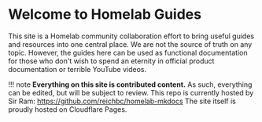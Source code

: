 # Welcome to Homelab Guides

This site is a Homelab community collaboration effort to bring useful guides and resources into one central place.
We are not the source of truth on any topic. However, the guides here can be used as functional documentation for those who don't wish to spend an eternity in official product documentation or terrible YouTube videos.

!!! note
    **Everything on this site is contributed content.** As such, everything can be edited, but will be subject to review.
    This repo is currently hosted by Sir Ram: <https://github.com/reichbc/homelab-mkdocs>
    The site itself is proudly hosted on Cloudflare Pages.
